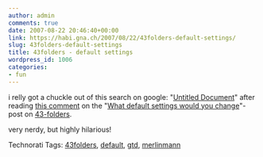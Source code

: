 ```yaml
---
author: admin
comments: true
date: 2007-08-22 20:46:40+00:00
link: https://habi.gna.ch/2007/08/22/43folders-default-settings/
slug: 43folders-default-settings
title: 43folders - default settings
wordpress_id: 1006
categories:
- fun
---
```


i relly got a chuckle out of this search on google: "[Untitled Document](http://www.google.com/search?hl=en&client=safari&rls=en&q=%22untitled+document%22&btnG=Search)" after reading [this comment](http://www.43folders.com/2007/08/21/default-settings/#comment-14773) on the "[What default settings would you change](http://www.43folders.com/2007/08/21/default-settings/)"-post on [43-folders](http://www.43folders.com/).

very nerdy, but highly hilarious!



Technorati Tags: [43folders](http://www.technorati.com/tag/43folders), [default](http://www.technorati.com/tag/default), [gtd](http://www.technorati.com/tag/gtd), [merlinmann](http://www.technorati.com/tag/merlinmann)
